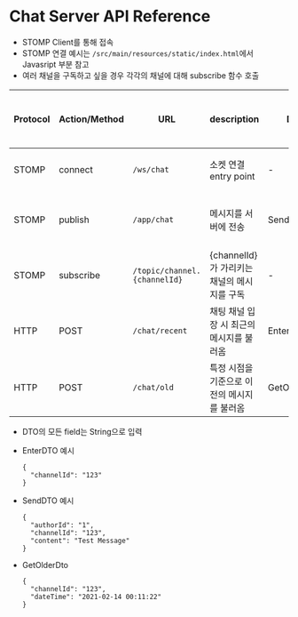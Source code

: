 # Chat Server API Reference
- STOMP Client를 통해 접속
- STOMP 연결 예시는 `/src/main/resources/static/index.html`에서 Javasript 부분 참고
- 여러 채널을 구독하고 싶을 경우 각각의 채널에 대해 subscribe 함수 호출

| Protocol | Action/Method | URL                           | description                   | DTO         | Return        | 호출 시점 |
|----------|---------------|-------------------------------|-------------------------------|-------------|---------------|-------|
| STOMP    | connect       | `/ws/chat`                    | 소켓 연결 entry point             | -           | -             | 연결 시  |
| STOMP    | publish       | `/app/chat`                   | 메시지를 서버에 전송                   | SendDTO     | Message       | 서비스 중 |
| STOMP    | subscribe     | `/topic/channel.{channelId}`  | {channelId}가 가리키는 채널의 메시지를 구독 | -           | -             | 연결 시  |
| HTTP     | POST          | `/chat/recent`                | 채팅 채널 입장 시 최근의 메시지를 불러옴       | EnterDTO    | Page<Message> | 연결 시  |
| HTTP     | POST          | `/chat/old`                   | 특정 시점을 기준으로 이전의 메시지를 불러옴      | GetOlderDTO | Page<Message> | 서비스 중 |

- DTO의 모든 field는 String으로 입력
- EnterDTO 예시
  ```
  {
    "channelId": "123"
  }
  ```

- SendDTO 예시
  ```
  {
    "authorId": "1",
    "channelId": "123",
    "content": "Test Message"
  }
  ```

- GetOlderDto
  ```
  {
    "channelId": "123",
    "dateTime": "2021-02-14 00:11:22"
  }
  ```
